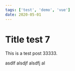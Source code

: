 ```yaml
---
tags: ['test', 'demo', 'vue']
date: 2020-05-01
---
```


# Title test 7

This is a test post 33333.

asdlf alsdjf alsdfj al
